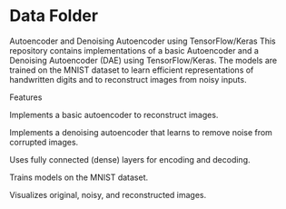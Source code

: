 # Data Folder
Autoencoder and Denoising Autoencoder using TensorFlow/Keras
This repository contains implementations of a basic Autoencoder and a Denoising Autoencoder (DAE) using TensorFlow/Keras. The models are trained on the MNIST dataset to learn efficient representations of handwritten digits and to reconstruct images from noisy inputs.

Features

Implements a basic autoencoder to reconstruct images.

Implements a denoising autoencoder that learns to remove noise from corrupted images.

Uses fully connected (dense) layers for encoding and decoding.

Trains models on the MNIST dataset.

Visualizes original, noisy, and reconstructed images.
